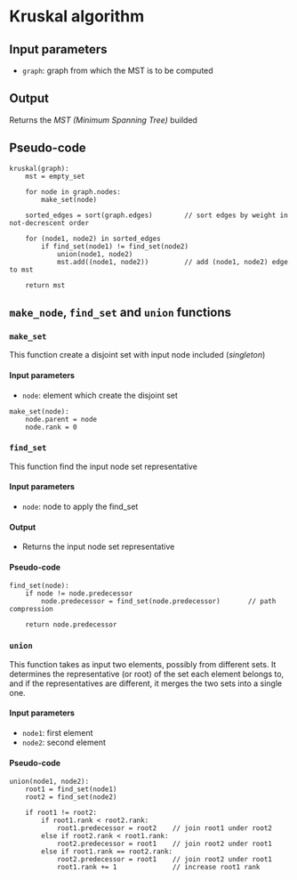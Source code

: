 # Kruskal algorithm

## Input parameters

- `graph`: graph from which the MST is to be computed

## Output

Returns the _MST (Minimum Spanning Tree)_ builded

## Pseudo-code

```
kruskal(graph):
    mst = empty_set

    for node in graph.nodes:
        make_set(node)

    sorted_edges = sort(graph.edges)        // sort edges by weight in not-decrescent order

    for (node1, node2) in sorted_edges
        if find_set(node1) != find_set(node2)
            union(node1, node2)
            mst.add((node1, node2))         // add (node1, node2) edge to mst

    return mst
```

## `make_node`, `find_set` and `union` functions

### `make_set`

This function create a disjoint set with input node included (_singleton_)

#### Input parameters

- `node`: element which create the disjoint set

```
make_set(node):
    node.parent = node
    node.rank = 0
```

### `find_set`

This function find the input node set representative

#### Input parameters

- `node`: node to apply the find_set

#### Output

- Returns the input node set representative

#### Pseudo-code

```
find_set(node):
    if node != node.predecessor
        node.predecessor = find_set(node.predecessor)       // path compression

    return node.predecessor
```

### `union`

This function takes as input two elements, possibly from different sets. It determines the representative (or root) of the set each element belongs to, and if the representatives are different, it merges the two sets into a single one.

#### Input parameters

- `node1`: first element
- `node2`: second element

#### Pseudo-code

```
union(node1, node2):
    root1 = find_set(node1)
    root2 = find_set(node2)

    if root1 != root2:
        if root1.rank < root2.rank:
            root1.predecessor = root2    // join root1 under root2
        else if root2.rank < root1.rank:
            root2.predecessor = root1    // join root2 under root1
        else if root1.rank == root2.rank:
            root2.predecessor = root1    // join root2 under root1
            root1.rank += 1              // increase root1 rank
```
